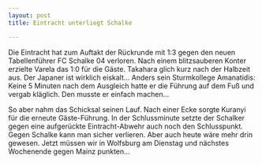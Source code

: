 ```yaml
---
layout: post
title: Eintracht unterliegt Schalke

---
```


Die Eintracht hat zum Auftakt der Rückrunde mit 1:3 gegen den neuen Tabellenführer FC Schalke 04 verloren. Nach einem blitzsauberen Konter erzielte Varela das 1:0 für die Gäste. Takahara glich kurz nach der Halbzeit aus. Der Japaner ist wirklich eiskalt... Anders sein Sturmkollege Amanatidis: Keine 5 Minuten nach dem Ausgleich hatte er die Führung auf dem Fuß und vergab kläglich. Den musste er einfach machen...

So aber nahm das Schicksal seinen Lauf. Nach einer Ecke sorgte Kuranyi für die erneute Gäste-Führung. In der Schlussminute setzte der Schalker gegen eine aufgerückte Eintracht-Abwehr auch noch den Schlusspunkt. Gegen Schalke kann man sicher verlieren. Aber auch heute wäre mehr drin gewesen. Jetzt müssen wir in Wolfsburg am Dienstag und nächstes Wochenende gegen Mainz punkten...
